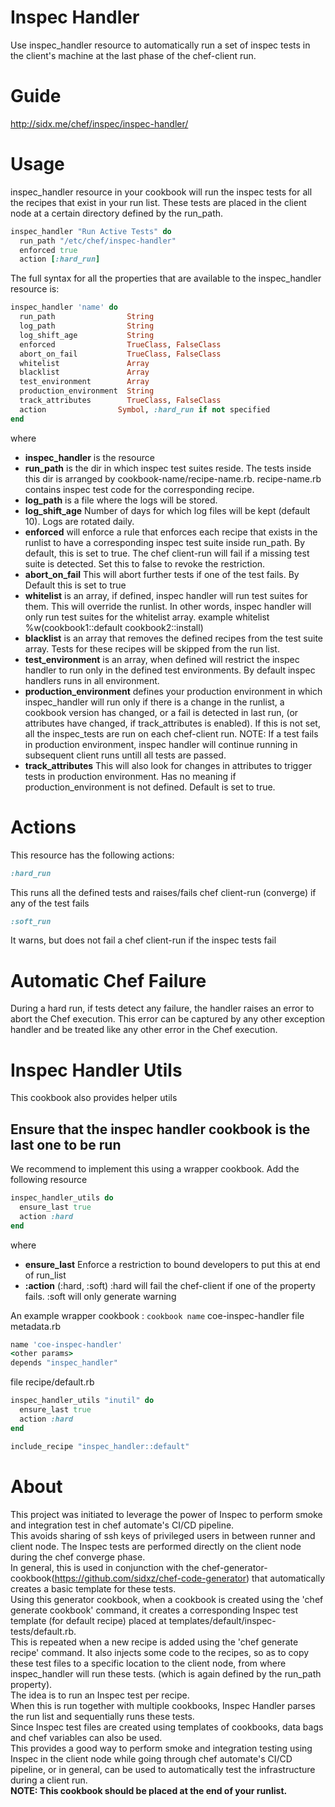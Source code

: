 # Inspec Handler
Use inspec_handler resource to automatically run a set of inspec tests in the client's machine at the last phase of the chef-client run.
# Guide
http://sidx.me/chef/inspec/inspec-handler/
# Usage
inspec_handler resource in your cookbook will run the inspec tests for all the recipes that exist in your run list.
These tests are placed in the client node at a certain directory defined by the run_path.

```ruby
inspec_handler "Run Active Tests" do
  run_path "/etc/chef/inspec-handler"
  enforced true
  action [:hard_run]
```
The full syntax for all the properties that are available to the inspec_handler resource is:
```ruby
inspec_handler 'name' do
  run_path                String
  log_path                String
  log_shift_age           String
  enforced                TrueClass, FalseClass
  abort_on_fail           TrueClass, FalseClass
  whitelist               Array
  blacklist               Array
  test_environment        Array
  production_environment  String
  track_attributes        TrueClass, FalseClass
  action                Symbol, :hard_run if not specified
end
```
where
* __inspec_handler__ is the resource
* __run_path__ is the dir in which inspec test suites reside. The tests inside this dir is arranged by cookbook-name/recipe-name.rb. recipe-name.rb contains inspec test code for the corresponding recipe.
* __log_path__ is a file where the logs will be stored.
* __log_shift_age__ Number of days for which log files will be kept (default 10). Logs are rotated daily.
* __enforced__ will enforce a rule that enforces each recipe that exists in the runlist to have a corresponding inspec test suite inside run_path. By default, this is set to true. The chef client-run will fail if a missing test suite is detected. Set this to false to revoke the restriction.
* __abort_on_fail__ This will abort further tests if one of the test fails. By Default this is set to true 
* __whitelist__ is an array, if defined, inspec handler will run test suites for them. This will override the runlist. In other words, inspec handler will only run test suites for the whitelist array. example whitelist %w(cookbook1::default cookbook2::install)
* __blacklist__ is an array that removes the defined recipes from the test suite array. Tests for these recipes will be skipped from the run list. 
* __test_environment__ is an array, when defined will restrict the inspec handler to run only in the defined test environments. By default inspec handlers runs in all environment.
* __production_environment__ defines your production environment in which inspec_handler will run only if there is a change in the runlist, a cookbook version has changed, or a fail is  detected in last run, (or attributes have changed, if track_attributes is enabled). If this is not set, all the inspec_tests are run on each chef-client run. NOTE: If a test fails in production environment, inspec handler will continue running in subsequent client runs untill all tests are passed.
* __track_attributes__ This will also look for changes in attributes to trigger tests in production environment. Has no meaning if production_environment is not defined. Default is set to true.
# Actions
This resource has the following actions:
```ruby
:hard_run
```
This runs all the defined tests and raises/fails chef client-run (converge) if any of the test fails
```ruby
:soft_run
```
It warns, but does not fail a chef client-run if the inspec tests fail

# Automatic Chef Failure
During a hard run, if tests detect any failure, the handler raises an error to abort the Chef execution. This error can be captured by any other exception handler and be treated like any other error in the Chef execution.
# Inspec Handler Utils
This cookbook also provides helper utils
## Ensure that the inspec handler cookbook is the last one to be run
We recommend to implement this using a wrapper cookbook.
Add the following resource 
```ruby
inspec_handler_utils do
  ensure_last true
  action :hard
end
```
where
* __ensure_last__ Enforce a restriction to bound developers to put this at end of run_list
* __:action__ (:hard, :soft) :hard will fail the chef-client if one of the property fails. :soft will only generate warning

An example wrapper cookbook :
`cookbook name` coe-inspec-handler
file metadata.rb
```ruby
name 'coe-inspec-handler'
<other params>
depends "inspec_handler"
```
file recipe/default.rb
```ruby
inspec_handler_utils "inutil" do
  ensure_last true
  action :hard
end

include_recipe "inspec_handler::default"
```



# About
This project was initiated to leverage the power of Inspec to perform smoke and integration test in chef automate's CI/CD pipeline.   
This avoids sharing of ssh keys of privileged users in between runner and client node. The Inspec tests are performed directly on the client node during the chef converge phase.  
In general, this is used in conjunction with the chef-generator-cookbook(https://github.com/sidxz/chef-code-generator) that automatically creates a basic template for these tests.   
Using this generator cookbook, when a cookbook is created using the 'chef generate cookbook' command, it creates a corresponding Inspec test template (for default recipe) placed at templates/default/inspec-tests/default.rb.  
This is repeated when a new recipe is added using the 'chef generate recipe' command.  It also injects some code to the recipes, so as to copy these test files to a specific location to the client node, from where inspec_handler will run these tests. (which is again defined by the run_path property).  
The idea is to run an Inspec test per recipe.  
When this is run together with multiple cookbooks, Inspec Handler parses the run list and sequentially runs these tests.  
Since Inspec test files are created using templates of cookbooks, data bags and chef variables can also be used.  
This provides a good way to perform smoke and integration testing using Inspec in the client node while going through chef automate's CI/CD pipeline, or in general, can be used to automatically test the infrastructure during a client run.  
__NOTE: This cookbook should be placed at the end of your runlist.__


